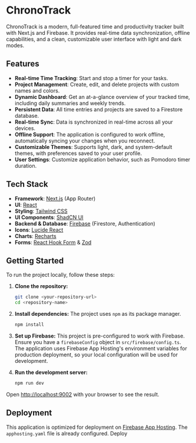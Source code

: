 # ChronoTrack

ChronoTrack is a modern, full-featured time and productivity tracker built with Next.js and Firebase. It provides real-time data synchronization, offline capabilities, and a clean, customizable user interface with light and dark modes.

## Features

- **Real-time Time Tracking**: Start and stop a timer for your tasks.
- **Project Management**: Create, edit, and delete projects with custom names and colors.
- **Dynamic Dashboard**: Get an at-a-glance overview of your tracked time, including daily summaries and weekly trends.
- **Persistent Data**: All time entries and projects are saved to a Firestore database.
- **Real-time Sync**: Data is synchronized in real-time across all your devices.
- **Offline Support**: The application is configured to work offline, automatically syncing your changes when you reconnect.
- **Customizable Themes**: Supports light, dark, and system-default themes, with preferences saved to your user profile.
- **User Settings**: Customize application behavior, such as Pomodoro timer duration.

## Tech Stack

- **Framework**: [Next.js](https://nextjs.org/) (App Router)
- **UI**: [React](https://reactjs.org/)
- **Styling**: [Tailwind CSS](https://tailwindcss.com/)
- **UI Components**: [ShadCN UI](https://ui.shadcn.com/)
- **Backend & Database**: [Firebase](https://firebase.google.com/) (Firestore, Authentication)
- **Icons**: [Lucide React](https://lucide.dev/guide/packages/lucide-react)
- **Charts**: [Recharts](https://recharts.org/)
- **Forms**: [React Hook Form](https://react-hook-form.com/) & [Zod](https://zod.dev/)

## Getting Started

To run the project locally, follow these steps:

1.  **Clone the repository:**
    ```bash
    git clone <your-repository-url>
    cd <repository-name>
    ```

2.  **Install dependencies:**
    The project uses `npm` as its package manager.
    ```bash
    npm install
    ```

3.  **Set up Firebase:**
    This project is pre-configured to work with Firebase. Ensure you have a `firebaseConfig` object in `src/firebase/config.ts`. The application uses Firebase App Hosting's environment variables for production deployment, so your local configuration will be used for development.

4.  **Run the development server:**
    ```bash
    npm run dev
    ```

Open [http://localhost:9002](http://localhost:9002) with your browser to see the result.

## Deployment

This application is optimized for deployment on [Firebase App Hosting](https://firebase.google.com/docs/app-hosting). The `apphosting.yaml` file is already configured. Deploy